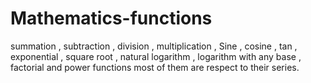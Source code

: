# Mathematics-functions
summation , subtraction , division , multiplication , Sine , cosine , tan , exponential , square root , natural logarithm , logarithm with any base , factorial and power functions
most of them are respect to their series. 
